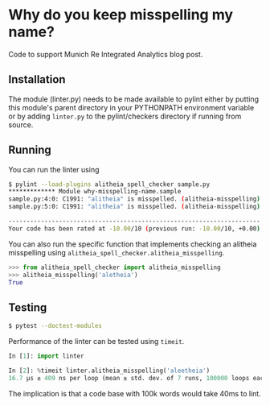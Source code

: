 # Why do you keep misspelling my name?

Code to support Munich Re Integrated Analytics blog post.

## Installation

The module (linter.py) needs to be made available to pylint either by putting this module's
parent directory in your PYTHONPATH environment variable or by adding `linter.py` to the 
pylint/checkers directory if running from source.

## Running

You can run the linter using

```bash
$ pylint --load-plugins alitheia_spell_checker sample.py
************* Module why-misspelling-name.sample
sample.py:4:0: C1991: "alitheia" is misspelled. (alitheia-misspelling)
sample.py:5:0: C1991: "alitheia" is misspelled. (alitheia-misspelling)

----------------------------------------------------------------------
Your code has been rated at -10.00/10 (previous run: -10.00/10, +0.00)
```

You can also run the specific function that implements checking an alitheia misspelling
using `alitheia_spell_checker.alitheia_misspelling`.

```python
>>> from alitheia_spell_checker import alitheia_misspelling
>>> alitheia_misspelling('aletheia')
True
```

## Testing

```bash
$ pytest --doctest-modules
```

Performance of the linter can be tested using `timeit`. 
```python
In [1]: import linter

In [2]: %timeit linter.alitheia_misspelling('aleetheia')
16.7 µs ± 409 ns per loop (mean ± std. dev. of 7 runs, 100000 loops each)
```
The implication is that a code base with 100k words would take 40ms to lint.